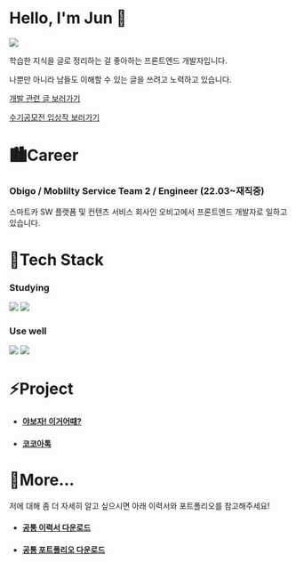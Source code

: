 # Hello, I'm Jun :pig:

[<img src="https://img.shields.io/badge/LinkedIn-0074C2?style=flat-square&logo=LinkedIn&logoColor=white"/>](https://www.linkedin.com/in/%EC%98%81%EC%A4%80-%EC%A0%95-2416ab22a/)

학습한 지식을 글로 정리하는 걸 좋아하는 프론트엔드 개발자입니다.

나뿐만 아니라 남들도 이해할 수 있는 글을 쓰려고 노력하고 있습니다.

[개발 관련 글 보러가기](https://github.com/dudwns0921/TIL/blob/master/Javascript/Javascript_debounce&throttle.md)

[수기공모전 입상작 보러가기](https://docs.google.com/document/d/1FLpqFgVrHNa4Q1mDAxQE-IFRRr-SvIpP/edit?usp=sharing&ouid=106089248912006956347&rtpof=true&sd=true)

# 🏙Career

### Obigo / Moblilty Service Team 2 / Engineer (22.03~재직중)

스마트카 SW 플랫폼 및 컨텐츠 서비스 회사인 오비고에서 프론트엔드 개발자로 일하고 있습니다.

# :scroll:Tech Stack

### Studying

<img src="https://img.shields.io/badge/Typescipt-0074C2?style=flat-square&logo=Typescript&logoColor=white"/> <img src="https://img.shields.io/badge/React-46CAF2?style=flat-square&logo=React&logoColor=white"/>	

### Use well

<img src="https://img.shields.io/badge/Vue-4FC08D?style=flat-square&logo=vue.js&logoColor=white"/> <img src="https://img.shields.io/badge/Javascript-yellow?style=flat-square&logo=Javascript&logoColor=white"/>

# :zap:Project

- #### [야보자! 이거어때?](https://github.com/Seongtaek-H/yabojaFront)

- #### [코코아톡](https://github.com/dudwns0921/nomad-coders_kokoa-clone)

# 🚀More...

저에 대해 좀 더 자세히 알고 싶으시면 아래 이력서와 포트폴리오를 참고해주세요!

- #### [공통 이력서 다운로드](https://drive.google.com/file/d/1hUEqHQgrrDG-se5cs5QdGnX8jft_nGWd/view?usp=sharing)

- #### [공통 포트폴리오 다운로드](https://drive.google.com/file/d/1m2ARcF43SsfCRS64U8R8378a6E_vXnXk/view?usp=sharing)
